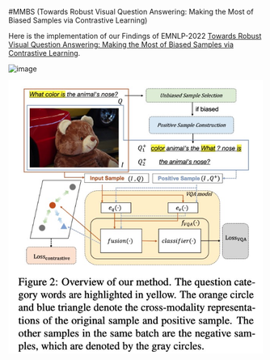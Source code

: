 #MMBS (Towards Robust Visual Question Answering: Making the Most of Biased Samples via Contrastive Learning)

Here is the implementation of our Findings of EMNLP-2022 [Towards Robust Visual Question Answering: Making the Most of Biased Samples via Contrastive Learning](https://openreview.net/forum?id=yoOxlNY0eI1). 

![image](https://github.com/PhoebusSi/MMBS/blob/main/qualitiveComparison.jpg)

![image](https://github.com/PhoebusSi/MMBS/blob/main/model_figure.jpg)
